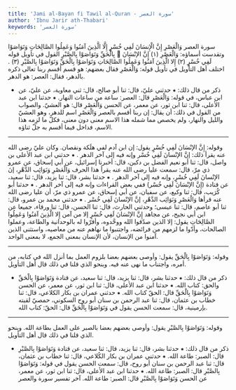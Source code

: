```yaml
---
title: 'Jami al-Bayan fi Tawil al-Quran - سورة العصر'
author: 'Ibnu Jarir ath-Thabari'
keywords: 'سورة العصر'
---
```


سورة العصر
وَالْعَصْرِ
إِنَّ الْإِنسَانَ لَفِي خُسْرٍ
إِلَّا الَّذِينَ آمَنُوا وَعَمِلُوا الصَّالِحَاتِ وَتَوَاصَوْا بِالْحَقِّ وَتَوَاصَوْا بِالصَّبْرِ
القول في تأويل قوله

وتقدست أسماؤه: وَالْعَصْرِ (١) إِنَّ الإنْسَانَ لَفِي خُسْرٍ (٢) إِلا الَّذِينَ آمَنُوا وَعَمِلُوا الصَّالِحَاتِ وَتَوَاصَوْا بِالْحَقِّ وَتَوَاصَوْا بِالصَّبْرِ (٣)  .
اختلف أهل التأويل في تأويل قوله:
وَالْعَصْرِ
فقال بعضهم: هو قسم أقسم ربنا تعالى ذكره بالدهر، فقال: العصر: هو الدهر.
* ذكر من قال ذلك:
⁕ حدثني عليّ، قال: ثنا أبو صالح، قال: ثني معاوية، عن عليّ، عن ابن عباس، في قوله:
وَالْعَصْرِ
قال: العصر: ساعة من ساعات النهار.
⁕ حدثنا ابن عبد الأعلى، قال: ثنا ابن ثور، عن معمر، عن الحسن
وَالْعَصْرِ
قال: هو العشيّ.
والصواب من القول في ذلك: أن يقال: إن ربنا أقسم بالعصر
وَالْعَصْرِ
اسم للدهر، وهو العشيّ والليل والنهار، ولم يخصص مما شمله هذا الاسم معنى دون معنى، فكلّ ما لزِمه هذا الاسم، فداخل فيما أقسم به جلّ ثناؤه.
* * *
وقوله:
إِنَّ الإنْسَانَ لَفِي خُسْرٍ
يقول: إن ابن آدم لفي هلَكة ونقصان.
وكان عليّ رضى الله عنه يقرأ ذلك:
إنَّ الإنْسانَ لَفِي خُسْر وإنه فيه إلى آخر الدهر
.
⁕ حدثني ابن عبد الأعلى بن واصل، قال: ثنا أبو نعيم الفضل بن دكين، قال: أخبرنا إسرائيل، عن أبي إسحاق، عن عمرو ذي مرّ، قال: سمعت عليا رضى الله عنه يقرأ هذا الحرف
وَالْعَصْرِ وَنَوَائِب الدَّهْرِ، إنَ الإنْسانَ لَفِي خُسْرٍ، وإنه فيه إلى آخر الدهر
.
⁕ حدثنا بشر، قال: ثنا يزيد، قال: ثنا سعيد، عن قتادة (إِنَّ الإنْسَانَ لَفِي خُسْر) ففي بعض القراءات
وإنه فيه إلى آخر الدهر
.
⁕ حدثنا أبو كُرَيب، قال: ثنا وكيع، عن سفيان، عن أبي إسحاق، عن عمرو ذي مرّ، أن عليا رضى الله عنه قرأها
وَالْعَصْرِ وَنَوَائِب الدَّهْرِ، إنَّ الإنْسانَ لَفِي خُسْر
.
⁕ حدثني محمد بن عمرو، قال: ثنا أبو عاصم، قال: ثنا عيسى؛ وحدثني الحارث، قال: ثنا الحسن، قال: ثنا ورقاء، جميعا عن ابن أبي نجيح، عن مجاهد
إِنَّ الإنْسَانَ لَفِي خُسْرٍ
إلا من آمن
إِلا الَّذِينَ آمَنُوا وَعَمِلُوا الصَّالِحَاتِ
يقول: إلا الذين صدّقوا الله ووحَّدوه، وأقرّوا له بالوحدانية والطاعة، وعملوا الصالحات، وأدّوا ما لزمهم من فرائضه، واجتنبوا ما نهاهم عنه من معاصيه، واستثنى الذين آمنوا من الإنسان، لأن الإنسان بمعنى الجمع، لا بمعنى الواحد.
* * *
وقوله:
وَتَوَاصَوْا بِالْحَقِّ
يقول: وأوصى بعضهم بعضا بلزوم العمل بما أنزل الله في كتابه، من أمره، واجتناب ما نهى عنه فيه.
وبنحو الذي قلنا في ذلك قال أهل التأويل.
* ذكر من قال ذلك:
⁕ حدثنا بشر، قال: ثنا يزيد، قال: ثنا سعيد، عن قتادة
وَتَوَاصَوْا بِالْحَقِّ
والحق: كتاب الله.
⁕ حدثنا ابن عبد الأعلى، قال: ثنا ابن ثور، عن معمر، عن الحسن
وَتَوَاصَوْا بِالْحَقِّ
قال: الحقّ كتاب الله.
⁕ حدثني عمران بن بكار الكلاعي، قال: ثنا خطاب بن عثمان، قال: ثنا عبد الرحمن بن سنان أبو روح السكوني، حمصيّ لقيته بإرمينية، قال: سمعت الحسن يقول في
وَتَوَاصَوْا بِالْحَقِّ
قال: الحقّ: كتاب الله.
* * *
وقوله:
وَتَوَاصَوْا بِالصَّبْرِ
يقول: وأوصى بعضهم بعضا بالصبر على العمل بطاعة الله.
وبنحو الذي قلنا في ذلك قال أهل التأويل.
* ذكر من قال ذلك:
⁕ حدثنا بشر، قال: ثنا يزيد، قال: ثنا سعيد، عن قتادة
وَتَوَاصَوْا بِالصَّبْرِ
قال: الصبر: طاعة الله.
⁕ حدثني عمران بن بكار الكُلاعي، قال: ثنا خطاب بن عثمان، قال: ثنا عبد الرحمن بن سنان أبو روح، قال: سمعت الحسن يقول في قوله:
وَتَوَاصَوْا بِالصَّبْرِ
قال: الصبر: طاعة الله.
⁕ حدثنا ابن عبد الأعلى، قال: ثنا ابن ثور، عن معمر، عن الحسن
وَتَوَاصَوْا بِالصَّبْرِ
قال: الصبر: طاعة الله.
آخر تفسير سورة والعصر